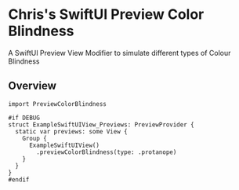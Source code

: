 # Chris's SwiftUI Preview Color Blindness

A SwiftUI Preview View Modifier to simulate different types of Colour Blindness

## Overview

```
import PreviewColorBlindness

#if DEBUG
struct ExampleSwiftUIView_Previews: PreviewProvider {
  static var previews: some View {
    Group {
      ExampleSwiftUIView()
        .previewColorBlindness(type: .protanope)
    }
  }
}
#endif

```
